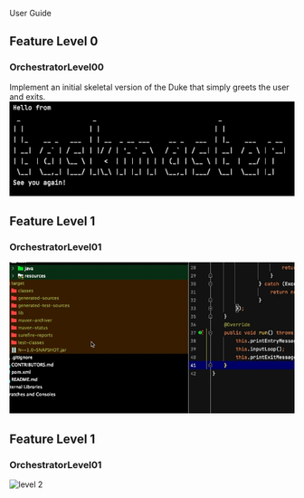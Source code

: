 User Guide

## Feature Level 0
### OrchestratorLevel00

Implement an initial skeletal version of the Duke that simply greets the user and exits. \
![level 0](/docs/screenshots/level-0.png)

## Feature Level 1
### OrchestratorLevel01

![level 1](/docs/screenshots/branch-level-1.gif)

## Feature Level 1
### OrchestratorLevel01

![level 2](/docs/screenshots/branch-level-2.gif)